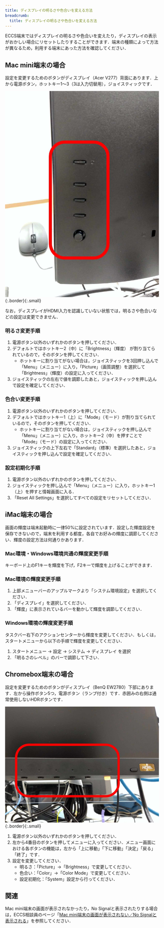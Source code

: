 ```yaml
---
title: ディスプレイの明るさや色合いを変える方法
breadcrumb:
  title: ディスプレイの明るさや色合いを変える方法
---
```


ECCS端末ではディスプレイの明るさや色合いを変えたり，ディスプレイの表示がおかしい場合にリセットしたりすることができます．端末の種類によって方法が異なるため，利用する端末にあった方法を確認してください．

## Mac mini端末の場合

設定を変更するためのボタンがディスプレイ（Acer V277）背面にあります．上から電源ボタン，ホットキー1～3（3は入力切替用），ジョイスティックです．

![](display-setting-acer-v277.jpg){:.border}{:.small}

なお，ディスプレイがHDMI入力を認識していない状態では，明るさや色合いなどの設定は変更できません．

### 明るさ変更手順

1. 電源ボタン以外のいずれかのボタンを押してください．
2. デフォルトではホットキー2（中）に「Brightness」（輝度） が割り当てられているので，そのボタンを押してください．
   - ホットキーに割り当てがない場合は，ジョイスティックを3回押し込んで「Menu」（メニュー）に入り，「Picture」（画質調整）を選択して「Brightness」（輝度）の設定に入ってください．
3. ジョイスティックの左右で値を調節したあと，ジョイスティックを押し込んで設定を確定してください．

### 色合い変更手順

1. 電源ボタン以外のいずれかのボタンを押してください．
2. デフォルトではホットキー1（上）に「Mode」（モード）が割り当てられているので，そのボタンを押してください．
   - ホットキーに割り当てがない場合は，ジョイスティックを押し込んで「Menu」（メニュー）に入り，ホットキー2（中）を押すことで「Mode」（モード）の設定に入ってください．
3. ジョイスティックの上下左右で「Standard」（標準）を選択したあと，ジョイスティックを押し込んで設定を確定してください．

### 設定初期化手順

1. 電源ボタン以外のいずれかのボタンを押してください．
2. ジョイスティックを押し込んで「Menu」（メニュー）に入り，ホットキー1（上）を押すと情報画面に入る．
3. 「Reset All Settings」を選択してすべての設定をリセットしてください．

## iMac端末の場合

画面の輝度は端末起動時に一律50%に設定されています．設定した輝度設定を保存できないので，端末を利用する都度，各自でお好みの輝度に調節してください．輝度の設定方法は何通りかあります．

### Mac環境・Windows環境共通の輝度変更手順

キーボード上のF1キーを輝度を下げ，F2キーで輝度を上げることができます．

### Mac環境の輝度変更手順

1. 上部メニューバーのアップルマークより「システム環境設定」を選択してください．
2. 「ディスプレイ」を選択してください．
3. 「輝度」に表示されているバーを動かして輝度を調節してください．

### Windows環境の輝度変更手順

タスクバー右下のアクションセンターから輝度を変更してください．もしくは，スタートメニューから以下の手順で輝度を変更してください．

1. スタートメニュー -> 設定 -> システム -> ディスプレイ を選択
2. 「明るさのレベル」のバーで調節して下さい．

## Chromebox端末の場合

設定を変更するためのボタンがディスプレイ（BenQ EW2780）下部にあります．左から操作ボタン5つ，電源ボタン（ランプ付き）です．赤囲みの右側は通常使用しないHDRボタンです．

![](display-setting-benq-ew2780.jpg){:.border}{:.small}

1. 電源ボタン以外のいずれかのボタンを押してください．
2. 左から4番目のボタンを押してメニューに入ってください．メニュー画面における各ボタンの機能は，左から「上に移動」「下に移動」「決定」「戻る」「終了」です．
3. 設定を変更してください．
   - 明るさ：「Picture」→「Brightness」で変更してください．
   - 色合い：「Color」→「Color Mode」で変更してください．
   - 設定初期化：「System」設定から行ってください．

## 関連

Mac mini端末の画面が表示されなかったり，No Signalと表示されたりする場合は，ECCS相談員のページ「[Mac mini端末の画面が表示されない／No Signalと表示される](https://www.sodan.ecc.u-tokyo.ac.jp/faq/mac-mini-no-signal/)」を参照してください．